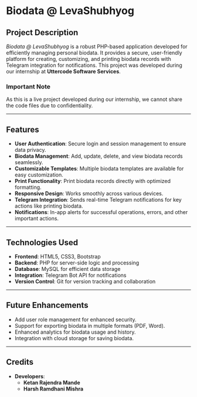 # **Biodata @ LevaShubhyog**  

## **Project Description**  
*Biodata @ LevaShubhyog* is a robust PHP-based application developed for efficiently managing personal biodata. It provides a secure, user-friendly platform for creating, customizing, and printing biodata records with Telegram integration for notifications. This project was developed during our internship at **Uttercode Software Services**.  

### **Important Note**  
As this is a live project developed during our internship, we cannot share the code files due to confidentiality.  

---

## **Features**  
- **User Authentication**: Secure login and session management to ensure data privacy.  
- **Biodata Management**: Add, update, delete, and view biodata records seamlessly.  
- **Customizable Templates**: Multiple biodata templates are available for easy customization.  
- **Print Functionality**: Print biodata records directly with optimized formatting.  
- **Responsive Design**: Works smoothly across various devices.  
- **Telegram Integration**: Sends real-time Telegram notifications for key actions like printing biodata.  
- **Notifications**: In-app alerts for successful operations, errors, and other important actions.  

---

## **Technologies Used**  
- **Frontend**: HTML5, CSS3, Bootstrap  
- **Backend**: PHP for server-side logic and processing  
- **Database**: MySQL for efficient data storage  
- **Integration**: Telegram Bot API for notifications  
- **Version Control**: Git for version tracking and collaboration  

---

## **Future Enhancements**  
- Add user role management for enhanced security.  
- Support for exporting biodata in multiple formats (PDF, Word).  
- Enhanced analytics for biodata usage and history.  
- Integration with cloud storage for saving biodata.  

---

## **Credits**  
- **Developers**:  
  - **Ketan Rajendra Mande**  
  - **Harsh Ramdhani Mishra**
